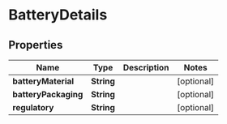 

# BatteryDetails

## Properties

Name | Type | Description | Notes
------------ | ------------- | ------------- | -------------
**batteryMaterial** | **String** |  |  [optional]
**batteryPackaging** | **String** |  |  [optional]
**regulatory** | **String** |  |  [optional]



